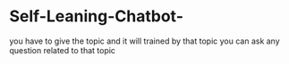 # Self-Leaning-Chatbot-
you have to give the topic and it will trained by that topic you can ask any question related to that topic
